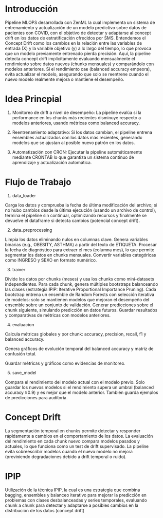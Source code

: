 # Introducción
Pipeline MLOPS desarrollada con ZenML la cual implementa un sistema de entrenamiento y actualización de un modelo predictivo sobre datos de pacientes con COVID, con el objetivo de detectar y adaptarse al concept drift en los datos de estratificación ofrecidos por SMS. Entendemos el Concept Drift como los cambios en la relación entre las variables de entrada (X) y la variable objetivo (y) a lo largo del tiempo, lo que provoca que un modelo previamente entrenado pierda precisión. Aquí, la pipeline detecta concept drift implícitamente evaluando mensualmente el rendimiento sobre datos nuevos (chunks mensuales) y comparándolo con modelos anteriores. Si el rendimiento cae (balanced accuracy empeora), evita actualizar el modelo, asegurando que solo se reentrene cuando el nuevo modelo realmente mejora o mantiene el desempeño.

# Idea Princpial 
1. Monitoreo de drift a nivel de desempeño: La pipeline evalúa si la performance en los chunks más recientes disminuye respecto a modelos anteriores, usando métricas como balanced accuracy.


2. Reentrenamiento adaptativo: Si los datos cambian, el pipeline entrena ensembles actualizados con los datos más recientes, generando modelos que se ajustan al posible nuevo patrón en los datos.


3. Automatización con CRON: Ejecutar la pipeline automáticamente mediante CRONTAB lo que garantiza un sistema continuo de aprendizaje y actualización automática.

# Flujo de Trabajo 
1. data_loader


Carga los datos y comprueba la fecha de última modificación del archivo; si no hubo cambios desde la última ejecución (usando un archivo de control), termina el pipeline sin continuar, optimizando recursos y finalmente se devuelve el dataframe si detecta cambios (potencial concept drift).


2. data_preprocessing


Limpia los datos eliminando nulos en columnas clave. Genera variables binarias (e.g., OBESITY, ASTHMA) a partir del texto de ETIQUETA. Procesar la fecha de diagnóstico para extraer el mes (columna mes), lo que permite segmentar los datos en chunks mensuales. Convertir variables categóricas como INGRESO y SEXO en formato numérico.


3. trainer


Divide los datos por chunks (meses) y usa los chunks como mini-datasets independientes. Para cada chunk, genera múltiples bootstraps balanceando las clases (estrategia IPIP: Iterative Proportional Importance Pruning). Cada bootstrap entrena un ensemble de Random Forests con selección iterativa de modelos: solo se mantienen modelos que mejoran el desempeño del ensemble sobre un conjunto de validación. Generar predicciones sobre el chunk siguiente, simulando predicción en datos futuros. Guardar resultados y comparativas de métricas con modelos anteriores.


4. evaluacion


Calcula métricas globales y por chunk: accuracy, precision, recall, f1 y balanced accuracy.


Genera gráficos de evolución temporal del balanced accuracy y matriz de confusión total.


Guardar métricas y gráficos como evidencias de monitoreo.


5. save_model


Compara el rendimiento del modelo actual con el modelo previo. Solo guardar los nuevos modelos si el rendimiento supera un umbral (balanced accuracy ≥0.9) y es mejor que el modelo anterior. También guarda ejemplos de predicciones para auditoría.

# Concept Drift
La segmentación temporal en chunks permite detectar y responder rápidamente a cambios en el comportamiento de los datos. La evaluación del rendimiento en cada chunk nuevo compara modelos pasados y actuales, lo que funciona como un test de drift supervisado. La pipeline evita sobreescribir modelos cuando el nuevo modelo no mejora (previniendo degradaciones debido a drift temporal o ruido).

# IPIP 
Utilización de la técnica IPIP, la cual es una estrategia que combina bagging, ensembles y balanceo iterativo para mejorar la predicción en problemas con clases desbalanceadas y series temporales, evaluando chunk a chunk para detectar y adaptarse a posibles cambios en la distribución de los datos (concept drift)

